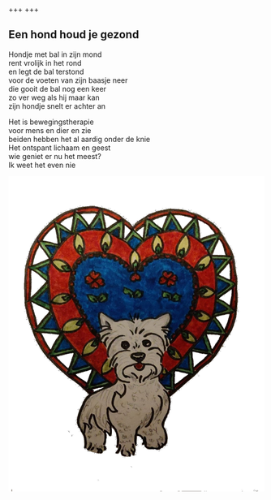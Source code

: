 +++
+++

## Een hond houd je gezond

Hondje met bal in zijn mond \
rent vrolijk in het rond \
en legt de bal terstond \
voor de voeten van zijn baasje neer \
die gooit de bal nog een keer \
zo ver weg als hij maar kan \
zijn hondje snelt er achter an

Het is bewegingstherapie \
voor mens en dier en zie \
beiden hebben het al aardig onder de knie \
Het ontspant lichaam en geest \
wie geniet er nu het meest? \
Ik weet het even nie

![hond](hondje.png)
